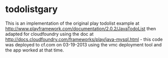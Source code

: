 todolistgary
============

This is an implementation of the original play todolist example at http://www.playframework.com/documentation/2.0.2/JavaTodoList then adapted for cloudfoundry using the doc at http://docs.cloudfoundry.com/frameworks/play/java-mysql.html - this code was deployed to cf.com on 03-19-2013 using the vmc deployment tool and the app worked at that time.
